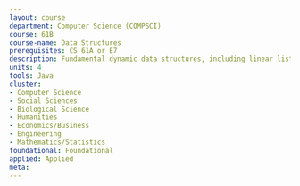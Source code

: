```yaml
---
layout: course 
department: Computer Science (COMPSCI)
course: 61B
course-name: Data Structures
prerequisites: CS 61A or E7
description: Fundamental dynamic data structures, including linear lists, queues, trees, and other linked structures; arrays strings, and hash tables. Storage management. Elementary principles of software engineering. Abstract data types. Algorithms for sorting and searching. Introduction to the Java programming language.
units: 4
tools: Java
cluster:
- Computer Science
- Social Sciences
- Biological Science
- Humanities
- Economics/Business
- Engineering
- Mathematics/Statistics
foundational: Foundational
applied: Applied
meta: 
---
```

